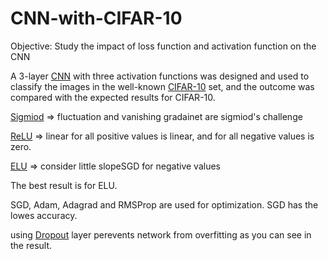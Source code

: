 # CNN-with-CIFAR-10
Objective: Study the impact of loss function and activation function on the CNN
 
A 3-layer [CNN](https://en.wikipedia.org/wiki/Convolutional_neural_network) with three activation functions was designed and used to classify the images in the well-known [CIFAR-10](https://www.cs.toronto.edu/~kriz/cifar.html) set, and the outcome was compared with the expected results for CIFAR-10.


[Sigmiod](https://en.wikipedia.org/wiki/Sigmoid_function) => fluctuation and vanishing gradainet are sigmiod's challenge

[ReLU](https://en.wikipedia.org/wiki/Rectifier_(neural_networks)) => linear for all positive values is linear, and for all negative values is zero.

[ELU](https://ml-cheatsheet.readthedocs.io/en/latest/activation_functions.html) => consider little slopeSGD for negative values

The best result is for ELU.

SGD, Adam, Adagrad and RMSProp are used for optimization. SGD has the lowes accuracy.

using [Dropout](https://en.wikipedia.org/wiki/Convolutional_neural_network) layer perevents network from overfitting as you can see in the result.
